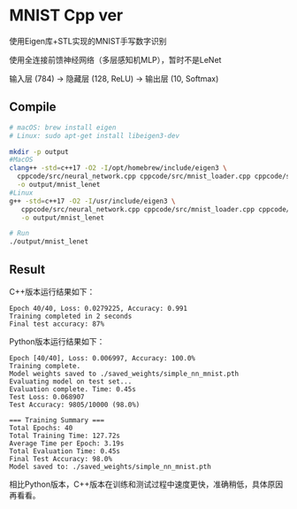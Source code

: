 # MNIST Cpp ver

使用Eigen库+STL实现的MNIST手写数字识别

使用全连接前馈神经网络（多层感知机MLP），暂时不是LeNet

输入层 (784) → 隐藏层 (128, ReLU) → 输出层 (10, Softmax)


## Compile
```bash
# macOS: brew install eigen
# Linux: sudo apt-get install libeigen3-dev

mkdir -p output
#MacOS
clang++ -std=c++17 -O2 -I/opt/homebrew/include/eigen3 \
  cppcode/src/neural_network.cpp cppcode/src/mnist_loader.cpp cppcode/src/main.cpp \
  -o output/mnist_lenet
#Linux
g++ -std=c++17 -O2 -I/usr/include/eigen3 \
   cppcode/src/neural_network.cpp cppcode/src/mnist_loader.cpp cppcode/src/main.cpp \
   -o output/mnist_lenet

# Run
./output/mnist_lenet
```

## Result

C++版本运行结果如下：
```
Epoch 40/40, Loss: 0.0279225, Accuracy: 0.991
Training completed in 2 seconds
Final test accuracy: 87%
```

Python版本运行结果如下：
```
Epoch [40/40], Loss: 0.006997, Accuracy: 100.0%
Training complete.
Model weights saved to ./saved_weights/simple_nn_mnist.pth
Evaluating model on test set...
Evaluation complete. Time: 0.45s
Test Loss: 0.068907
Test Accuracy: 9805/10000 (98.0%)

=== Training Summary ===
Total Epochs: 40
Total Training Time: 127.72s
Average Time per Epoch: 3.19s
Total Evaluation Time: 0.45s
Final Test Accuracy: 98.0%
Model saved to: ./saved_weights/simple_nn_mnist.pth
```
相比Python版本，C++版本在训练和测试过程中速度更快，准确稍低，具体原因再看看。
